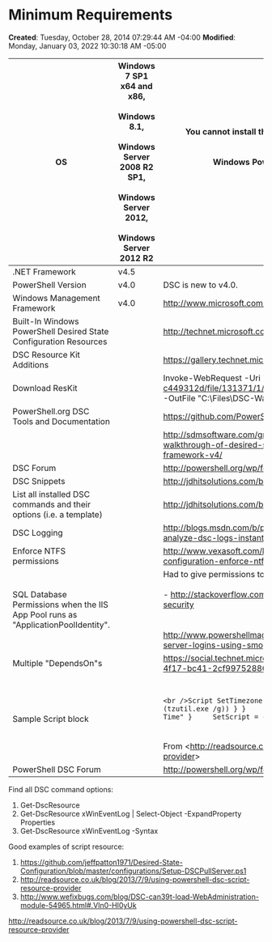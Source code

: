 # Minimum Requirements

**Created**: Tuesday, October 28, 2014 07:29:44 AM -04:00
**Modified**: Monday, January 03, 2022 10:30:18 AM -05:00


| OS | Windows 7 SP1 x64 and x86,<br /><br />Windows 8.1,<br /><br />Windows Server 2008 R2 SP1,<br /><br />Windows Server 2012,<br /><br />Windows Server 2012 R2 | You cannot install this software on computers that are running Windows 8.<br /><br /><br />Windows PowerShell 4.0 is available as part of Windows 8.1.<br /><br /><br />Enable WinRM |
| --- | --- | --- |
| .NET Framework | v4.5 | <br /> |
| PowerShell Version | v4.0 | DSC is new to v4.0. |
| Windows Management Framework | v4.0 | http://www.microsoft.com/en-us/download/details.aspx?id=40855 |
| Built-In Windows PowerShell Desired State Configuration Resources | <br /> | http://technet.microsoft.com/en-us/library/dn249921.aspx |
| DSC Resource Kit Additions | <br /> | https://gallery.technet.microsoft.com/DSC-Resource-Kit-All-c449312d |
| Download ResKit | <br /> | Invoke-WebRequest -Uri 'https://gallery.technet.microsoft.com/DSC-Resource-Kit-All-c449312d/file/131371/1/DSC%20Resource%20Kit%20Wave%209%2012172014.zip' -OutFile "C:\Files\DSC-Wave9.zip" |
| PowerShell.org DSC Tools and Documentation | <br /> | https://github.com/PowerShellOrg/DSC/tree/master/ |
| <br /> | <br /> | http://sdmsoftware.com/group-policy-blog/desired-state-configuration/an-in-depth-walkthrough-of-desired-state-configuration-in-powershell-windows-management-framework-v4/ |
| DSC Forum | <br /> | http://powershell.org/wp/forums/forum/dsc-desired-state-configuration/ |
| DSC Snippets | <br /> | http://jdhitsolutions.com/blog/2014/05/dsc-resource-snippets/ |
| List all installed DSC commands and their options (i.e. a template) | <br /> | http://jdhitsolutions.com/blog/2014/05/creating-a-dsc-configuration-template/ |
| DSC Logging | <br /> | http://blogs.msdn.com/b/powershell/archive/2014/02/11/dsc-diagnostics-module-analyze-dsc-logs-instantly-now.aspx |
| Enforce NTFS permissions | <br /> | http://www.vexasoft.com/blogs/powershell/9561687-powershell-4-desired-state-configuration-enforce-ntfs-permissions |
| SQL Database Permissions when the IIS App Pool runs as "ApplicationPoolIdentity". | <br /> | Had to give permissions to "IIS APPPOOL\GETS Plus API AppPool"!<br /><br />- http://stackoverflow.com/questions/454497/iis7-sql-2008-and-asp-net-mvc-security<br /><br /><br />http://www.powershellmagazine.com/2013/05/17/pstip-adding-local-users-to-sql-server-logins-using-smo |
| Multiple "DependsOn"s | <br /> | https://social.technet.microsoft.com/Forums/scriptcenter/en-US/f8a293c7-31f7-4f17-bc41-2cf99752886c/dsc-multiple-dependson?forum=winserverpowershell |
| Sample Script block | <br /> | <br /><br />```<br />Script SetTimezone￼<br />{￼    GetScript = { return @{ Timezone = ("{0}" -f (tzutil.exe /g)) } }￼    TestScript = { return (tzutil.exe /g) -ieq "GMT Standard Time" }￼    SetScript = { tzutil.exe /s "GMT Standard Time" }￼}￼<br />```<br /><br /><br />From &lt;http://readsource.co.uk/blog/2013/7/9/using-powershell-dsc-script-resource-provider&gt; |
| PowerShell DSC Forum | <br /> | http://powershell.org/wp/forums/forum/dsc-desired-state-configuration/ |

Find all DSC command options:

1. Get-DscResource
2. Get-DscResource xWinEventLog | Select-Object -ExpandProperty Properties
3. Get-DscResource xWinEventLog -Syntax

Good examples of script resource:

1. https://github.com/jeffpatton1971/Desired-State-Configuration/blob/master/configurations/Setup-DSCPullServer.ps1
2. http://readsource.co.uk/blog/2013/7/9/using-powershell-dsc-script-resource-provider
3. http://www.wefixbugs.com/blog/DSC-can39t-load-WebAdministration-module-54965.html#.VIn0-Hl0yUk

http://readsource.co.uk/blog/2013/7/9/using-powershell-dsc-script-resource-provider